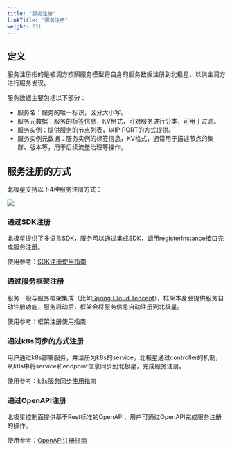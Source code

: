 ```yaml
---
title: "服务注册"
linkTitle: "服务注册"
weight: 231
---
```


## 定义

服务注册指的是被调方按照服务模型将自身的服务数据注册到北极星，以供主调方进行服务发现。

服务数据主要包括以下部分：

- 服务名：服务的唯一标识，区分大小写。
- 服务元数据：服务的标签信息，KV格式，可对服务进行分类，可用于过滤。
- 服务实例：提供服务的节点列表，以IP:PORT的方式提供。
- 服务实例元数据：服务实例的标签信息，KV格式，通常用于描述节点的集群、版本等，用于后续流量治理等操作。

## 服务注册的方式

北极星支持以下4种服务注册方式：

![](../图片/服务注册/注册方式.png)

### 通过SDK注册

北极星提供了多语言SDK，服务可以通过集成SDK，调用registerInstance接口完成服务注册。

使用参考：[SDK注册使用指南](https://polarismesh.cn/zh/doc/%E4%BD%BF%E7%94%A8%E6%8C%87%E5%8D%97/%E6%9C%8D%E5%8A%A1%E6%B3%A8%E5%86%8C/%E4%BD%BF%E7%94%A8SDK.html#%E4%BD%BF%E7%94%A8sdk)

### 通过服务框架注册

服务一般与服务框架集成（比如[Spring Cloud Tencent](https://github.com/Tencent/spring-cloud-tencent)），框架本身会提供服务自动注册功能，服务启动后，框架会将服务信息自动注册到北极星。

使用参考：框架注册使用指南

### 通过k8s同步的方式注册

用户通过k8s部署服务，并注册为k8s的service，北极星通过controller的机制，从k8s中将service和endpoint信息同步到北极星，完成服务注册。

使用参考：[k8s服务同步使用指南](https://polarismesh.cn/zh/doc/%E4%BD%BF%E7%94%A8%E6%8C%87%E5%8D%97/%E6%9C%8D%E5%8A%A1%E6%B3%A8%E5%86%8C/%E4%BD%BF%E7%94%A8k8s%E6%9C%8D%E5%8A%A1%E5%90%8C%E6%AD%A5.html#%E4%BD%BF%E7%94%A8k8s%E6%9C%8D%E5%8A%A1%E5%90%8C%E6%AD%A5)

### 通过OpenAPI注册

北极星控制面提供基于Rest标准的OpenAPI，用户可通过OpenAPI完成服务注册的操作。

使用参考：[OpenAPI注册指南](https://polarismesh.cn/zh/doc/%E4%BD%BF%E7%94%A8%E6%8C%87%E5%8D%97/%E6%9C%8D%E5%8A%A1%E6%B3%A8%E5%86%8C/%E4%BD%BF%E7%94%A8REST%E6%8E%A5%E5%8F%A3.html#%E4%BD%BF%E7%94%A8rest%E6%8E%A5%E5%8F%A3)

